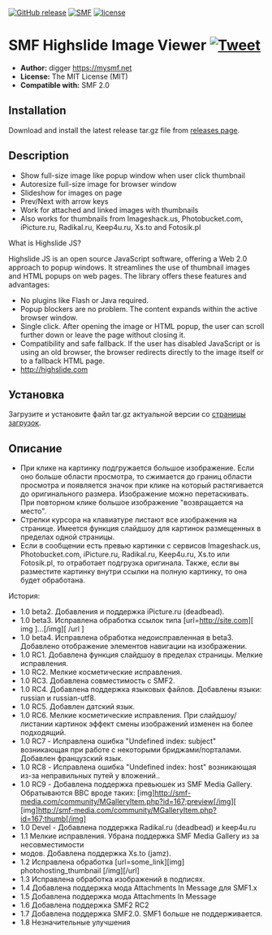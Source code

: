[![GitHub release](https://img.shields.io/github/release/realdigger/SMF-Highslide-Image-Viewer.svg)](https://github.com/realdigger/SMF-Highslide-Image-Viewer/releases)
[![SMF](https://img.shields.io/badge/SMF-2.0-blue.svg?style==flat)](https://simplemachines.org)
[![license](https://img.shields.io/github/license/realdigger/SMF-Highslide-Image-Viewer.svg)]()

# SMF Highslide Image Viewer [![Tweet](https://img.shields.io/twitter/url/http/shields.io.svg?style=social)](https://twitter.com/intent/tweet?text=SMF%20Highslide%20Image%20Viewer&url=https://github.com/realdigger/SMF-Highslide-Image-Viewer&hashtags=smf,image,viewer)
* **Author:** digger https://mysmf.net
* **License:** The MIT License (MIT)
* **Compatible with:** SMF 2.0

## Installation
Download and install the latest release tar.gz file from [releases page](https://github.com/realdigger/SMF-Highslide-Image-Viewer/releases).

## Description
* Show full-size image like popup window when user click thumbnail
* Autoresize full-size image for browser window
* Slideshow for images on page
* Prev/Next with arrow keys
* Work for attached and linked images with thumbnails
* Also works for thumbnails from Imageshack.us, Photobucket.com, iPicture.ru, Radikal.ru, Keep4u.ru, Xs.to and Fotosik.pl

What is Highslide JS?

Highslide JS is an open source JavaScript software, offering a Web 2.0 approach to popup windows. It streamlines the use of thumbnail images and HTML popups on web pages. The library offers these features and advantages: 
* No plugins like Flash or Java required.
* Popup blockers are no problem. The content expands within the active browser window.
* Single click. After opening the image or HTML popup, the user can scroll further down or leave  the page without closing it.
* Compatibility and safe fallback. If the user has disabled JavaScript or is using an old browser, the browser redirects directly to the image itself or to a fallback HTML page.
* http://highslide.com

## Установка
Загрузите и установите файл tar.gz актуальной версии со [страницы загрузок](https://github.com/realdigger/SMF-Highslide-Image-Viewer/releases).

## Описание
* При клике на картинку подгружается большое изображение. Если оно больше области просмотра, то сжимается до границ области просмотра и появляется значок при клике на который растягивается до оригинального размера. Изображение можно перетаскивать. При повторном клике большое изображение "возвращается на место".
* Стрелки курсора на клавиатуре листают все изображения на странице. Имеется функция слайдшоу для картинок размещенных в пределах одной страницы.
* Если в сообщении есть превью картинки с сервисов Imageshack.us, Photobucket.com, iPicture.ru, Radikal.ru, Keep4u.ru, Xs.to или Fotosik.pl, то отработает подгрузка оригинала. Также, если вы разместите картинку внутри ссылки на полную картинку, то она будет обработана.

История:
* 1.0 beta2. Добавления и поддержка iPicture.ru (deadbead).
* 1.0 beta3. Исправлена обработка ссылок типа [url=http://site.com][ img ]...[/img][ /url ]
* 1.0 beta4. Исправлена обработка недоисправленная в beta3. Добавлено отображение элементов навигации на изображении.
* 1.0 RC1. Добавлена функция слайдшоу в пределах страницы. Мелкие исправления.
* 1.0 RC2. Мелкие косметические исправления.
* 1.0 RC3. Добавлена совместимость с SMF2.
* 1.0 RC4. Добавлена поддержка языковых файлов. Добавлены языки: russian и russian-utf8.
* 1.0 RC5. Добавлен датский язык.
* 1.0 RC6. Мелкие косметические исправления. При слайдшоу/листании картинок эффект смены изображений изменен на более подходящий.
* 1.0 RC7 - Исправлена ошибка "Undefined index:  subject" возникающая при работе с некоторыми бриджами/порталами. Добавлен французский язык.
* 1.0 RC8 - Исправлена ошибка "Undefined index:  host" возникающая из-за неправильных путей у вложений..
* 1.0 RC9 - Добавлена поддержка превьюшек из SMF Media Gallery.
Обратываются BBC вроде таких:
[img]http://smf-media.com/community/MGalleryItem.php?id=167;preview[/img][
[img]http://smf-media.com/community/MGalleryItem.php?id=167;thumb[/img]
* 1.0 Devel - Добавлена поддержка Radikal.ru (deadbead) и keep4u.ru
* 1.1 Мелкие исправления. Убрана поддержка SMF Media Gallery из за несовместимости 
* модов. Добавлена поддержка Xs.to (jamz).
* 1.2 Исправлена обработка [url=some_link][img] photohosting_thumbnail [/img][/url]
* 1.3 Исправлена обработка изображений в подписях.                                                                                                       
* 1.4 Добавлена поддержка мода Attachments In Message для SMF1.x
* 1.5 Добавлена поддержка мода Attachments In Message
* 1.6 Добавлена поддержка SMF2 RC2
* 1.7 Добавлена поддержка SMF2.0. SMF1 больше не поддерживается.
* 1.8 Незначительные улучшения

